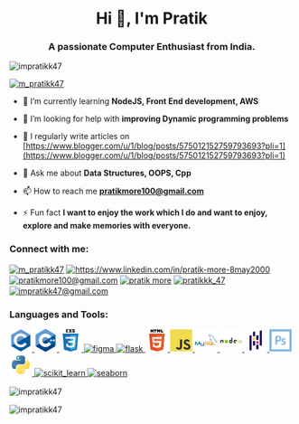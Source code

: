 <h1 align="center">Hi 👋, I'm Pratik</h1>
<h3 align="center">A passionate Computer Enthusiast from India.</h3>

<p align="left"> <img src="https://komarev.com/ghpvc/?username=impratikk47&label=Profile%20views&color=0e75b6&style=flat" alt="impratikk47" /> </p>

<p align="left"> <a href="https://twitter.com/m_pratikk47" target="blank"><img src="https://img.shields.io/twitter/follow/m_pratikk47?logo=twitter&style=for-the-badge" alt="m_pratikk47" /></a> </p>

- 🌱 I’m currently learning **NodeJS, Front End development, AWS**

- 🤝 I’m looking for help with **improving Dynamic programming problems**

- 📝 I regularly write articles on [https://www.blogger.com/u/1/blog/posts/575012152759793693?pli=1](https://www.blogger.com/u/1/blog/posts/575012152759793693?pli=1)

- 💬 Ask me about **Data Structures, OOPS, Cpp**

- 📫 How to reach me **pratikmore100@gmail.com**

- ⚡ Fun fact **I want to enjoy the work which I do and want to enjoy, explore and make memories with everyone.**

<h3 align="left">Connect with me:</h3>
<p align="left">
<a href="https://twitter.com/m_pratikk47" target="blank"><img align="center" src="https://raw.githubusercontent.com/rahuldkjain/github-profile-readme-generator/master/src/images/icons/Social/twitter.svg" alt="m_pratikk47" height="30" width="40" /></a>
<a href="https://linkedin.com/in/https://www.linkedin.com/in/pratik-more-8may2000" target="blank"><img align="center" src="https://raw.githubusercontent.com/rahuldkjain/github-profile-readme-generator/master/src/images/icons/Social/linked-in-alt.svg" alt="https://www.linkedin.com/in/pratik-more-8may2000" height="30" width="40" /></a>
<a href="https://kaggle.com/pratikmore100@gmail.com" target="blank"><img align="center" src="https://raw.githubusercontent.com/rahuldkjain/github-profile-readme-generator/master/src/images/icons/Social/kaggle.svg" alt="pratikmore100@gmail.com" height="30" width="40" /></a>
<a href="https://fb.com/pratik more" target="blank"><img align="center" src="https://raw.githubusercontent.com/rahuldkjain/github-profile-readme-generator/master/src/images/icons/Social/facebook.svg" alt="pratik more" height="30" width="40" /></a>
<a href="https://instagram.com/pratikkk_47" target="blank"><img align="center" src="https://raw.githubusercontent.com/rahuldkjain/github-profile-readme-generator/master/src/images/icons/Social/instagram.svg" alt="pratikkk_47" height="30" width="40" /></a>
<a href="https://www.hackerrank.com/impratikk47@gmail.com" target="blank"><img align="center" src="https://raw.githubusercontent.com/rahuldkjain/github-profile-readme-generator/master/src/images/icons/Social/hackerrank.svg" alt="impratikk47@gmail.com" height="30" width="40" /></a>
</p>

<h3 align="left">Languages and Tools:</h3>
<p align="left"> <a href="https://www.cprogramming.com/" target="_blank" rel="noreferrer"> <img src="https://raw.githubusercontent.com/devicons/devicon/master/icons/c/c-original.svg" alt="c" width="40" height="40"/> </a> <a href="https://www.w3schools.com/cpp/" target="_blank" rel="noreferrer"> <img src="https://raw.githubusercontent.com/devicons/devicon/master/icons/cplusplus/cplusplus-original.svg" alt="cplusplus" width="40" height="40"/> </a> <a href="https://www.w3schools.com/css/" target="_blank" rel="noreferrer"> <img src="https://raw.githubusercontent.com/devicons/devicon/master/icons/css3/css3-original-wordmark.svg" alt="css3" width="40" height="40"/> </a> <a href="https://www.figma.com/" target="_blank" rel="noreferrer"> <img src="https://www.vectorlogo.zone/logos/figma/figma-icon.svg" alt="figma" width="40" height="40"/> </a> <a href="https://flask.palletsprojects.com/" target="_blank" rel="noreferrer"> <img src="https://www.vectorlogo.zone/logos/pocoo_flask/pocoo_flask-icon.svg" alt="flask" width="40" height="40"/> </a> <a href="https://www.w3.org/html/" target="_blank" rel="noreferrer"> <img src="https://raw.githubusercontent.com/devicons/devicon/master/icons/html5/html5-original-wordmark.svg" alt="html5" width="40" height="40"/> </a> <a href="https://developer.mozilla.org/en-US/docs/Web/JavaScript" target="_blank" rel="noreferrer"> <img src="https://raw.githubusercontent.com/devicons/devicon/master/icons/javascript/javascript-original.svg" alt="javascript" width="40" height="40"/> </a> <a href="https://www.mysql.com/" target="_blank" rel="noreferrer"> <img src="https://raw.githubusercontent.com/devicons/devicon/master/icons/mysql/mysql-original-wordmark.svg" alt="mysql" width="40" height="40"/> </a> <a href="https://nodejs.org" target="_blank" rel="noreferrer"> <img src="https://raw.githubusercontent.com/devicons/devicon/master/icons/nodejs/nodejs-original-wordmark.svg" alt="nodejs" width="40" height="40"/> </a> <a href="https://pandas.pydata.org/" target="_blank" rel="noreferrer"> <img src="https://raw.githubusercontent.com/devicons/devicon/2ae2a900d2f041da66e950e4d48052658d850630/icons/pandas/pandas-original.svg" alt="pandas" width="40" height="40"/> </a> <a href="https://www.photoshop.com/en" target="_blank" rel="noreferrer"> <img src="https://raw.githubusercontent.com/devicons/devicon/master/icons/photoshop/photoshop-line.svg" alt="photoshop" width="40" height="40"/> </a> <a href="https://www.python.org" target="_blank" rel="noreferrer"> <img src="https://raw.githubusercontent.com/devicons/devicon/master/icons/python/python-original.svg" alt="python" width="40" height="40"/> </a> <a href="https://scikit-learn.org/" target="_blank" rel="noreferrer"> <img src="https://upload.wikimedia.org/wikipedia/commons/0/05/Scikit_learn_logo_small.svg" alt="scikit_learn" width="40" height="40"/> </a> <a href="https://seaborn.pydata.org/" target="_blank" rel="noreferrer"> <img src="https://seaborn.pydata.org/_images/logo-mark-lightbg.svg" alt="seaborn" width="40" height="40"/> </a> </p>

<p><img align="center" src="https://github-readme-stats.vercel.app/api/top-langs?username=impratikk47&show_icons=true&locale=en&layout=compact" alt="impratikk47" /></p>

<p><img align="center" src="https://github-readme-streak-stats.herokuapp.com/?user=impratikk47&" alt="impratikk47" /></p>
